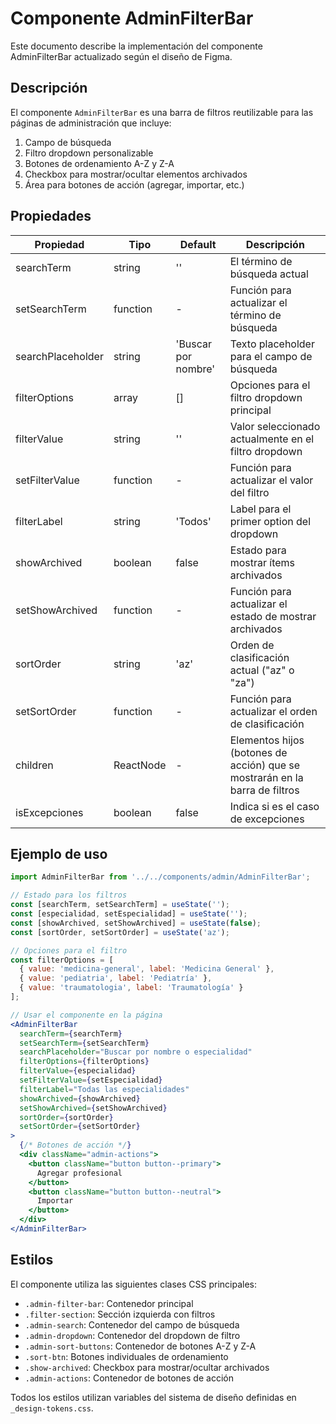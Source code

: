 # Componente AdminFilterBar

Este documento describe la implementación del componente AdminFilterBar actualizado según el diseño de Figma.

## Descripción

El componente `AdminFilterBar` es una barra de filtros reutilizable para las páginas de administración que incluye:

1. Campo de búsqueda
2. Filtro dropdown personalizable
3. Botones de ordenamiento A-Z y Z-A
4. Checkbox para mostrar/ocultar elementos archivados
5. Área para botones de acción (agregar, importar, etc.)

## Propiedades

| Propiedad | Tipo | Default | Descripción |
|-----------|------|---------|-------------|
| searchTerm | string | '' | El término de búsqueda actual |
| setSearchTerm | function | - | Función para actualizar el término de búsqueda |
| searchPlaceholder | string | 'Buscar por nombre' | Texto placeholder para el campo de búsqueda |
| filterOptions | array | [] | Opciones para el filtro dropdown principal |
| filterValue | string | '' | Valor seleccionado actualmente en el filtro dropdown |
| setFilterValue | function | - | Función para actualizar el valor del filtro |
| filterLabel | string | 'Todos' | Label para el primer option del dropdown |
| showArchived | boolean | false | Estado para mostrar ítems archivados |
| setShowArchived | function | - | Función para actualizar el estado de mostrar archivados |
| sortOrder | string | 'az' | Orden de clasificación actual ("az" o "za") |
| setSortOrder | function | - | Función para actualizar el orden de clasificación |
| children | ReactNode | - | Elementos hijos (botones de acción) que se mostrarán en la barra de filtros |
| isExcepciones | boolean | false | Indica si es el caso de excepciones |

## Ejemplo de uso

```jsx
import AdminFilterBar from '../../components/admin/AdminFilterBar';

// Estado para los filtros
const [searchTerm, setSearchTerm] = useState('');
const [especialidad, setEspecialidad] = useState('');
const [showArchived, setShowArchived] = useState(false);
const [sortOrder, setSortOrder] = useState('az');

// Opciones para el filtro
const filterOptions = [
  { value: 'medicina-general', label: 'Medicina General' },
  { value: 'pediatria', label: 'Pediatría' },
  { value: 'traumatologia', label: 'Traumatología' }
];

// Usar el componente en la página
<AdminFilterBar
  searchTerm={searchTerm}
  setSearchTerm={setSearchTerm}
  searchPlaceholder="Buscar por nombre o especialidad"
  filterOptions={filterOptions}
  filterValue={especialidad}
  setFilterValue={setEspecialidad}
  filterLabel="Todas las especialidades"
  showArchived={showArchived}
  setShowArchived={setShowArchived}
  sortOrder={sortOrder}
  setSortOrder={setSortOrder}
>
  {/* Botones de acción */}
  <div className="admin-actions">
    <button className="button button--primary">
      Agregar profesional
    </button>
    <button className="button button--neutral">
      Importar
    </button>
  </div>
</AdminFilterBar>
```

## Estilos

El componente utiliza las siguientes clases CSS principales:

- `.admin-filter-bar`: Contenedor principal
- `.filter-section`: Sección izquierda con filtros
- `.admin-search`: Contenedor del campo de búsqueda
- `.admin-dropdown`: Contenedor del dropdown de filtro
- `.admin-sort-buttons`: Contenedor de botones A-Z y Z-A
- `.sort-btn`: Botones individuales de ordenamiento
- `.show-archived`: Checkbox para mostrar/ocultar archivados
- `.admin-actions`: Contenedor de botones de acción

Todos los estilos utilizan variables del sistema de diseño definidas en `_design-tokens.css`.
